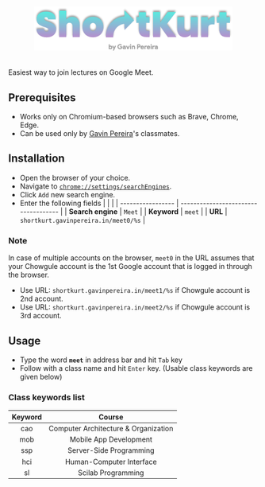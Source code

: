 # <p align="center"><img width="400" src="./img/logo.png"></p>

Easiest way to join lectures on Google Meet.

## Prerequisites
+ Works only on Chromium-based browsers such as Brave, Chrome, Edge.
+ Can be used only by [Gavin Pereira](https://gavinpereira.in)'s classmates.


## Installation 

+ Open the browser of your choice.
+ Navigate to [`chrome://settings/searchEngines`](chrome://settings/searchEngines).
+ Click `Add` new search engine.
+ Enter the following fields
    |                   |                                      |
    | ----------------- | ------------------------------------ |
    | **Search engine** | `Meet`                               |
    | **Keyword**       | `meet`                               |
    | **URL**           | `shortkurt.gavinpereira.in/meet0/%s` |



### Note
In case of multiple accounts on the browser, `meet0` in the URL assumes that
your Chowgule account is the 1st Google account that is logged in through the browser.
+ Use URL: `shortkurt.gavinpereira.in/meet1/%s` if Chowgule account is 2nd account.
+ Use URL: `shortkurt.gavinpereira.in/meet2/%s` if Chowgule account is 3rd account.


## Usage

+ Type the word **`meet`** in address bar and hit `Tab` key
+ Follow with a class name and hit `Enter` key. (Usable class keywords are given below)

### Class keywords list

| Keyword |                Course                |
| :-----: | :----------------------------------: |
|   cao   | Computer Architecture & Organization |
|   mob   |        Mobile App Development        |
|   ssp   |       Server-Side Programming        |
|   hci   |       Human-Computer Interface       |
|   sl    |          Scilab Programming          |
